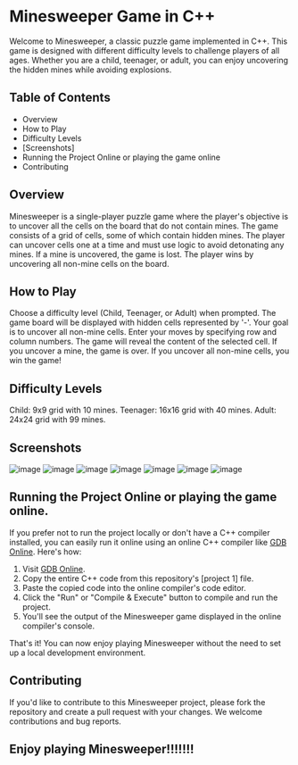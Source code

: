  # Minesweeper Game in C++

Welcome to Minesweeper, a classic puzzle game implemented in C++. This game is designed with different difficulty levels to challenge players of all ages. Whether you are a child, teenager, or adult, you can enjoy uncovering the hidden mines while avoiding explosions.

 ## Table of Contents

- Overview
- How to Play
- Difficulty Levels
- [Screenshots]
- Running the Project Online or playing the game online
- Contributing

 ## Overview

Minesweeper is a single-player puzzle game where the player's objective is to uncover all the cells on the board that do not contain mines. The game consists of a grid of cells, some of which contain hidden mines. The player can uncover cells one at a time and must use logic to avoid detonating any mines. If a mine is uncovered, the game is lost. The player wins by uncovering all non-mine cells on the board.

 ## How to Play
Choose a difficulty level (Child, Teenager, or Adult) when prompted.
The game board will be displayed with hidden cells represented by '-'. Your goal is to uncover all non-mine cells.
Enter your moves by specifying row and column numbers.
The game will reveal the content of the selected cell.
If you uncover a mine, the game is over.
If you uncover all non-mine cells, you win the game!

 ## Difficulty Levels
Child: 9x9 grid with 10 mines.
Teenager: 16x16 grid with 40 mines.
Adult: 24x24 grid with 99 mines.

 ## Screenshots
![image](https://github.com/yamini-31/Implementation-of-Minesweeper-Game/assets/104098671/5d8c9cf3-eceb-4b7e-ab58-f9fa04695c3f)
![image](https://github.com/yamini-31/Implementation-of-Minesweeper-Game/assets/104098671/f30719ec-3023-4d01-85da-d4e8d726a8cf)
![image](https://github.com/yamini-31/Implementation-of-Minesweeper-Game/assets/104098671/98935d56-5541-4628-8cd7-9b6ef5135e84)
![image](https://github.com/yamini-31/Implementation-of-Minesweeper-Game/assets/104098671/dfe34265-8ed0-458c-8c65-4dc488bef646)
![image](https://github.com/yamini-31/Implementation-of-Minesweeper-Game/assets/104098671/ff5ef20c-b3f1-431a-933d-742fdf4e8a84)
![image](https://github.com/yamini-31/Implementation-of-Minesweeper-Game/assets/104098671/8c5398c5-02b0-4c5b-8447-69552c4f3f3e)
![image](https://github.com/yamini-31/Implementation-of-Minesweeper-Game/assets/104098671/7e35a406-4232-4efd-b366-5d43a8b46c82)

 ## Running the Project Online or playing the game online.

If you prefer not to run the project locally or don't have a C++ compiler installed, you can easily run it online using an online C++ compiler like [GDB Online](https://www.onlinegdb.com/). Here's how:

1. Visit [GDB Online](https://www.onlinegdb.com/).
2. Copy the entire C++ code from this repository's [project 1] file.
3. Paste the copied code into the online compiler's code editor.
4. Click the "Run" or "Compile & Execute" button to compile and run the project.
5. You'll see the output of the Minesweeper game displayed in the online compiler's console.

That's it! You can now enjoy playing Minesweeper without the need to set up a local development environment.

 ## Contributing
If you'd like to contribute to this Minesweeper project, please fork the repository and create a pull request with your changes. We welcome contributions and bug reports.

## Enjoy playing Minesweeper!!!!!!!
